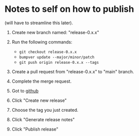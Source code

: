 
# Notes to self on how to publish

(will have to streamline this later).


1. Create new branch named: "release-0.x.x"
2. Run the following commands:
    - `git checkout release-0.x.x`
    - `bumpver update --major/minor/patch`
    - `git push origin release-0.x.x --tags`

3. Create a pull request from "release-0.x.x" to "main" branch.
4. Complete the merge request.

5. Got to [github](https://github.com/yy/xx)
6. Click "Create new release"
7. Choose the tag you just created.
8. Click "Generate release notes"
9. Click "Publish release"